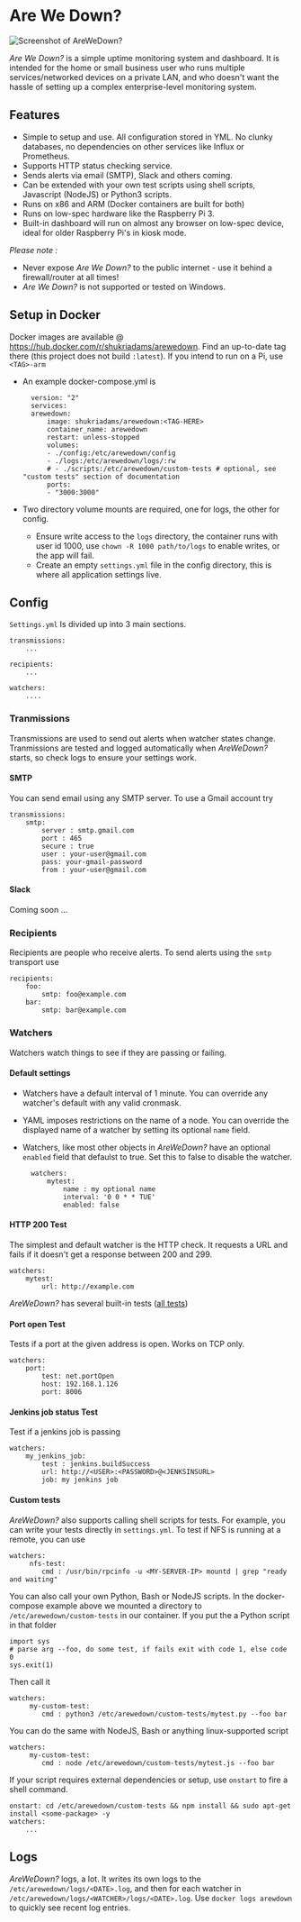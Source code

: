 # Are We Down?

![Screenshot of AreWeDown?](https://github.com/shukriadams/arewedown/blob/master/screenshot.PNG)

*Are We Down?* is a simple uptime monitoring system and dashboard. It is intended for the home or small business user who runs multiple services/networked devices on a private LAN, and who doesn't want the hassle of setting up a complex enterprise-level monitoring system. 

## Features 

- Simple to setup and use. All configuration stored in YML. No clunky databases, no dependencies on other services like Influx or Prometheus. 
- Supports HTTP status checking service.
- Sends alerts via email (SMTP), Slack and others coming.
- Can be extended with your own test scripts using shell scripts, Javascript (NodeJS) or Python3 scripts.
- Runs on x86 and ARM (Docker containers are built for both) 
- Runs on low-spec hardware like the Raspberry Pi 3.
- Built-in dashboard will run on almost any browser on low-spec device, ideal for older Raspberry Pi's in kiosk mode. 

*Please note :*

- Never expose *Are We Down?* to the public internet - use it behind a firewall/router at all times! 
- *Are We Down?* is not supported or tested on Windows.

## Setup in Docker

Docker images are available @ https://hub.docker.com/r/shukriadams/arewedown. Find an up-to-date tag there (this project does not build `:latest`). If you intend to run on a Pi, use `<TAG>-arm`

- An example docker-compose.yml is

        version: "2"
        services:
        arewedown:
            image: shukriadams/arewedown:<TAG-HERE>
            container_name: arewedown
            restart: unless-stopped
            volumes:
            - ./config:/etc/arewedown/config
            - ./logs:/etc/arewedown/logs/:rw
            # - ./scripts:/etc/arewedown/custom-tests # optional, see "custom tests" section of documentation
            ports:
            - "3000:3000"

- Two directory volume mounts are required, one for logs, the other for config.
    - Ensure write access to the `logs` directory, the container runs with user id 1000, use `chown -R 1000 path/to/logs` to enable writes, or the app will fail.
    - Create an empty `settings.yml` file in the config directory, this is where all application settings live.

## Config

`Settings.yml` Is divided up into 3 main sections. 

    transmissions:
        ...

    recipients:
        ...

    watchers:
        ....

### Tranmissions

Transmissions are used to send out alerts when watcher states change. Tranmissions are tested and logged automatically when *AreWeDown?* starts, so check logs to ensure your settings work.

#### SMTP

You can send email using any SMTP server. To use a Gmail account try

    transmissions:
        smtp:
            server : smtp.gmail.com
            port : 465
            secure : true
            user : your-user@gmail.com
            pass: your-gmail-password
            from : your-user@gmail.com

#### Slack

Coming soon ...

### Recipients

Recipients are people who receive alerts. To send alerts using the `smtp` transport use

    recipients:
        foo:
            smtp: foo@example.com
        bar:
            smtp: bar@example.com

### Watchers

Watchers watch things to see if they are passing or failing.

#### Default settings

- Watchers have a default interval of 1 minute. You can override any watcher's default with any valid cronmask.
- YAML imposes restrictions on the name of a node. You can override the displayed name of a watcher by setting its optional `name` field.
- Watchers, like most other objects in *AreWeDown?* have an optional `enabled` field that defaulst to true. Set this to false to disable the watcher.

        watchers:
            mytest:
                name : my optional name
                interval: '0 0 * * TUE'
                enabled: false

#### HTTP 200 Test

The simplest and default watcher is the HTTP check. It requests a URL and fails if it doesn't get a response between 200 and 299.

    watchers:
        mytest:
            url: http://example.com

*AreWeDown?* has several built-in tests ([all tests](https://github.com/shukriadams/arewedown/tree/master/src/tests))

#### Port open Test

Tests if a port at the given address is open. Works on TCP only.

    watchers:
        port:
            test: net.portOpen
            host: 192.168.1.126
            port: 8006

#### Jenkins job status Test

Test if a jenkins job is passing

    watchers:
        my_jenkins_job:
            test : jenkins.buildSuccess
            url: http://<USER>:<PASSWORD>@<JENKSINSURL>
            job: my jenkins job

#### Custom tests

*AreWeDown?* also supports calling shell scripts for tests. For example, you can write your tests directly in `settings.yml`. To test if NFS is running at a remote, you can use

    watchers:
         nfs-test:
            cmd : /usr/bin/rpcinfo -u <MY-SERVER-IP> mountd | grep "ready and waiting"

You can also call your own Python, Bash or NodeJS scripts. In the docker-compose example above we mounted a directory to `/etc/arewedown/custom-tests` in our container. If you put the a Python script in that folder 

    import sys
    # parse arg --foo, do some test, if fails exit with code 1, else code 0
    sys.exit(1)

Then call it

    watchers:
         my-custom-test:
            cmd : python3 /etc/arewedown/custom-tests/mytest.py --foo bar

You can do the same with NodeJS, Bash or anything linux-supported script

    watchers:
         my-custom-test:
            cmd : node /etc/arewedown/custom-tests/mytest.js --foo bar

If your script requires external dependencies or setup, use `onstart` to fire a shell command.

    onstart: cd /etc/arewedown/custom-tests && npm install && sudo apt-get install <some-package> -y
    watchers:
        ...
        
## Logs

*AreWeDown?* logs, a lot. It writes its own logs to the `/etc/arewedown/logs/<DATE>.log`, and then for each watcher in `/etc/arewedown/logs/<WATCHER>/logs/<DATE>.log`. Use `docker logs arewdown` to quickly see recent log entries.        
